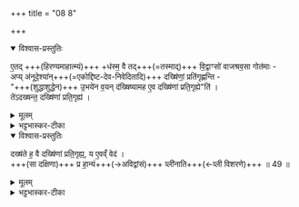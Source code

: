 +++
title = "08 8"

+++
<details open><summary>विश्वास-प्रस्तुतिः</summary>

ए॒तद् +++(हिरण्यमाहात्म्यं)+++ +ध॑स्म॒ वै तद्+++(=तस्माद्)+++ वि॒द्वाꣳसो॑ वाजश्रव॒सा गोत॑माः -  
अप्य् अ॑नूदे॒श्या॑न्+++(=एकोद्दिष्ट-देव-निवेदितादि)+++ दख्षि॑णां॒ प्रति॑गृह्णन्ति -  
"+++(शुद्धाशुद्धेन)+++ उ॒भये॑न  व॒यन् द॑ख्षिष्यामह ए॒व दख्षि॑णां प्रति॒गृह्ये"ति॑ ।  
ते॑ऽदख्षन्त॒ दख्षि॑णां प्रति॒गृह्य॑ । 
</details>

<details><summary>मूलम्</summary>

ए॒तद्ध॑स्म॒ वै तद्वि॒द्वाꣳसो॑ वाजश्रव॒सा गोत॑माः । अप्य॑नूदे॒श्या॑न्दख्षि॑णां॒ प्रति॑गृह्णन्ति । उ॒भये॑न  व॒यन्द॑ख्षिष्यामह ए॒व दख्षि॑णां प्रति॒गृह्येति॑ । ते॑ऽदख्षन्त॒ दख्षि॑णां प्रति॒गृह्य॑ । 

</details>


<details><summary>भट्टभास्कर-टीका</summary>

4 एतद्ध स्मेत्यादि ॥  
**तद् एतद्** एवं हिरण्य-माहात्म्यं **विद्वांसो वाजश्रवसाः** वाजश्रवसः पुत्राः, **गोतमाः** गौतमगोत्रजाः । 'अत्रिभृगुकुत्स' इति बहुषु लुक् ।  

**ते** तत्रभवन्तः **अनूदेश्यां** अशुद्धाम् एकोद्दिष्टादि-लक्षणाम् अपि **दक्षिणां प्रतिगृह्णन्ति** स्म ।  
देवतादिभ्यो निवेदितम् अनूदेश्यमिति केचित् । छान्दसमुपसर्गस्य दीर्घत्वम् ।  
केनाभिप्रायेण ते प्रतिगृह्णन्ति स्मेत्याह -  
**उभयेनापि** प्रकारेण  
शुद्धाशुद्ध-द्रव्य-प्रतिग्रहण-परेणापि वयं दक्षिणामाहात्म्य-विदो  
दक्षिणां प्रतिगृह्य  
**दक्षिष्यामह एव** वर्धिष्यामह एवेति मन्यमाना अनूदेश्यामपि प्रतिगृह्णन्ति स्म ।  
ते तादृशीम् अपि **दक्षिणां प्रतिगृह्य अदक्षन्त** अवर्धन्त ।  
</details>


<details open><summary>विश्वास-प्रस्तुतिः</summary>

दख्ष॑ते ह॒ वै दख्षि॑णां प्रति॒गृह्य॒,  य ए॒वव्ँ वेद॑ ।  
+++(सा दक्षिणा)+++ प्र हा॒न्यं+++(→अविद्वांसं)+++ व्ली॑नाति+++(←व्ली विशरणे)+++ ॥ 49 ॥
</details>

<details><summary>मूलम्</summary>

दख्ष॑ते ह॒ वै दख्षि॑णां प्रति॒गृह्य॑ ।  य ए॒वव्ँ वेद॑ । प्र हा॒न्यं व्ली॑नाति ॥ 49 ॥
</details>

<details><summary>भट्टभास्कर-टीका</summary>

तस्माद् अन्यो ऽप्य् एवंविद्वान् अनूदेश्याम् अपि दक्षिणां प्रतिगृह्य दक्षत एव । अथा **ऽन्यम्** अविद्वांसं सा **प्र ह व्लीनाति** नाशयत्येव न तु वर्धयति । **व्ली** विशरणे ॥
</details>

